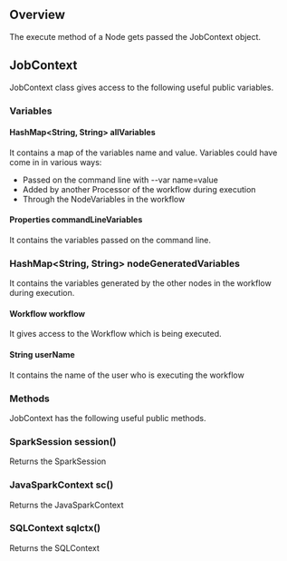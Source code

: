 ## Overview

The execute method of a Node gets passed the JobContext object.

## JobContext

JobContext class gives access to the following useful public variables.

### Variables

#### HashMap<String, String> allVariables

It contains a map of the variables name and value. Variables could have come in in various ways:

* Passed on the command line with --var name=value
* Added by another Processor of the workflow during execution
* Through the NodeVariables in the workflow

#### Properties commandLineVariables

It contains the variables passed on the command line.

### HashMap<String, String> nodeGeneratedVariables

It contains the variables generated by the other nodes in the workflow during execution.

#### Workflow workflow

It gives access to the Workflow which is being executed.

#### String userName

It contains the name of the user who is executing the workflow

### Methods

JobContext has the following useful public methods.

### SparkSession session()

Returns the SparkSession

### JavaSparkContext sc()

Returns the JavaSparkContext

### SQLContext sqlctx()

Returns the SQLContext

    
